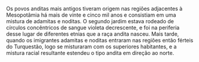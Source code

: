 ﻿Os povos anditas mais antigos tiveram origem nas regiões adjacentes à Mesopotâmia há mais de vinte e cinco mil anos e consistiam em uma mistura de adamitas e noditas. O segundo jardim estava rodeado de círculos concêntricos de sangue violeta decrescente, e foi na periferia desse lugar de diferentes etnias que a raça andita nasceu. Mais tarde, quando os imigrantes adamitas e noditas entraram nas regiões então férteis do Turquestão, logo se misturaram com os superiores habitantes, e a mistura racial resultante estendeu o tipo andita em direção ao norte.